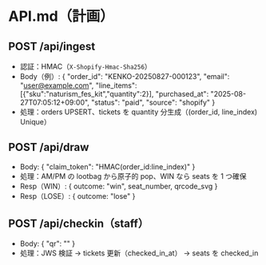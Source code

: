 # API.md（計画）

## POST /api/ingest
- 認証：HMAC（`X-Shopify-Hmac-Sha256`）
- Body（例）:
{
  "order_id": "KENKO-20250827-000123",
  "email": "user@example.com",
  "line_items": [{"sku":"naturism_fes_kit","quantity":2}],
  "purchased_at": "2025-08-27T07:05:12+09:00",
  "status": "paid",
  "source": "shopify"
}
- 処理：orders UPSERT、tickets を quantity 分生成（(order_id, line_index) Unique）

## POST /api/draw
- Body: { "claim_token": "HMAC(order_id:line_index)" }
- 処理：AM/PM の lootbag から原子的 pop、WIN なら seats を 1 つ確保
- Resp（WIN）: { outcome: "win", seat_number, qrcode_svg }
- Resp（LOSE）: { outcome: "lose" }

## POST /api/checkin（staff）
- Body: { "qr": "<JWS>" }
- 処理：JWS 検証 → tickets 更新（checked_in_at） → seats を checked_in
